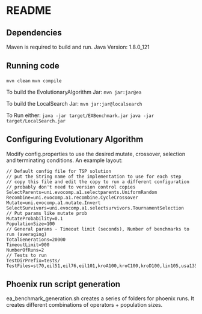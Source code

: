 # README
## Dependencies
Maven is required to build and run.
Java Version: 1.8.0_121

## Running code
`mvn clean`
`mvn compile`

To build the EvolutionaryAlgorithm Jar:
`mvn jar:jar@ea`

To build the LocalSearch Jar:
`mvn jar:jar@localsearch`

To Run either:
`java -jar target/EABenchmark.jar`
`java -jar target/LocalSearch.jar`

## Configuring Evolutionary Algorithm
Modify config.properties to use the desired mutate, crossover, selection and terminating conditions.
An example layout:
```
// Default config file for TSP solution
// put the String name of the implementation to use for each step
// copy this file and edit the copy to run a different configuration
// probably don't need to version control copies
SelectParents=uni.evocomp.a1.selectparents.UniformRandom
Recombine=uni.evocomp.a1.recombine.CycleCrossover
Mutate=uni.evocomp.a1.mutate.Invert
SelectSurvivors=uni.evocomp.a1.selectsurvivors.TournamentSelection
// Put params like mutate prob
MutateProbability=0.1
PopulationSize=100
// General params - Timeout limit (seconds), Number of benchmarks to run (averaging)
TotalGenerations=20000
TimeoutLimit=900
NumberOfRuns=2
// Tests to run
TestDirPrefix=tests/
TestFiles=st70,eil51,eil76,eil101,kroA100,kroC100,kroD100,lin105,usa13509
```

## Phoenix run script generation
ea_benchmark_generation.sh creates a series of folders for phoenix runs.
It creates different combinations of operators + population sizes.
